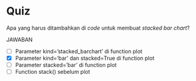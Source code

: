 # Quiz

Apa yang harus ditambahkan di _code_ untuk membuat _stacked bar chart_?

JAWABAN
- [ ] Parameter kind=’stacked_barchart’ di function plot
- [X] Parameter kind=’bar’ dan stacked=True di function plot
- [ ] Parameter stacked=’bar’ di function plot
- [ ] Function stack() sebelum plot
